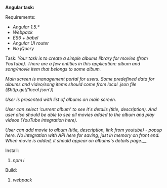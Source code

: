 **Angular task:**

Requirements:
 - _Angular 1.5.*_
 - _Webpack_
 - _ES6 + babel_
 - _Angular UI router_
 - _No jQuery_
 
 Task:
 _Your task is to create a simple albums library for movies (from YouTube).
 There are a few entities in this application: album and song/movie item that belongs to some album._
 
 _Main screen is management portal for users. Some predefined data for albums and video/song items should come from local .json file ($http.get('local.json'))_
 
 _User is presented with list of albums on main screen._
 
 _User can select 'current album' to see it's details (title, description). And user also should be able to see all movies added to the album and play videos (YouTube integration here)._
 
 _User can add movie to album (title, description, link from youtube) - popup here. No integration with API here for saving, just in memory on front end. When movie is added, it should appear on albums's details page.___ 

Install:

1. _npm i_ 

Build:

1. _webpack_
